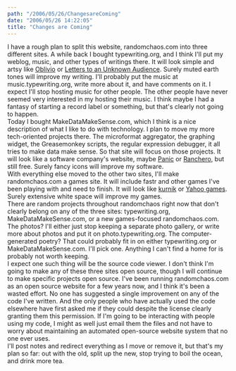 ```yaml
---
path: "/2006/05/26/ChangesareComing" 
date: "2006/05/26 14:22:05" 
title: "Changes are Coming" 
---
```

I have a rough plan to split this website, randomchaos.com into three different sites. A while back I bought typewriting.org, and I think I'll put my weblog, music, and other types of writings there. It will look simple and artsy like <a href="http://oblivio.com/">Oblivio</a> or <a href="http://ezrakilty.net/ezlog/">Letters to an Unknown Audience</a>. Surely muted earth tones will improve my writing. I'll probably put the music at music.typewriting.org, write more about it, and have comments on it. I expect I'll stop hosting music for other people. The other people have never seemed very interested in my hosting their music. I think maybe I had a fantasy of starting a record label or something, but that's clearly not going to happen.<br>Today I bought MakeDataMakeSense.com, which I think is a nice description of what I like to do with technology. I plan to move my more tech-oriented projects there. The microformat aggregator, the graphing widget, the Greasemonkey scripts, the regular expression debugger, it all tries to make data make sense. So that site will focus on those projects. It will look like a software company's website, maybe <a href="http://panic.com/">Panic</a> or <a href="http://ranchero.com/">Ranchero</a>, but still free. Surely fancy icons will improve my software.<br>With everything else moved to the other two sites, I'll make randomchaos.com a games site. It will include fastr and other games I've been playing with and need to finish. It will look like <a href="http://www.kurnik.org/">kurnik</a> or <a href="http://games.yahoo.com/">Yahoo games</a>. Surely extensive white space will improve my games.<br>There are random projects throughout randomchaos right now that don't clearly belong on any of the three sites: typewriting.org, MakeDataMakeSense.com, or a new games-focused randomchaos.com. The photos? I'll either just stop keeping a separate photo gallery, or write more about photos and put it on photo.typewriting.org. The computer-generated poetry? That could probably fit in on either typewriting.org or MakeDataMakeSense.com. I'll pick one. Anything I can't find a home for is probably not worth keeping.<br>I expect one such thing will be the source code viewer. I don't think I'm going to make any of these three sites open source, though I will continue to make specific projects open source. I've been running randomchaos.com as an open source website for a few years now, and I think it's been a wasted effort. No one has suggested a single improvement on any of the code I've written. And the only people who have actually used the code elsewhere have first asked me if they could despite the license clearly granting them this permission. If I'm going to be interacting with people using my code, I might as well just email them the files and not have to worry about maintaining an automated open-source website system that no one ever uses.<br>I'll post notes and redirect everything as I move or remove it, but that's my plan so far: out with the old, split up the new, stop trying to boil the ocean, and drink more tea.